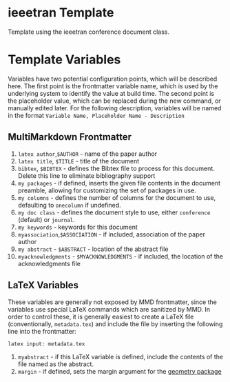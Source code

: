 # ieeetran Template

Template using the ieeetran conference document class.

# Template Variables

Variables have two potential configuration points, which will be described here. The first point is the frontmatter variable name, which is used by the underlying system to identify the value at build time. The second point is the placeholder value, which can be replaced during the new command, or manually edited later. For the following description, variables will be named in the format `Variable Name, Placeholder Name - Description`

## MultiMarkdown Frontmatter
1. `latex author`,`$AUTHOR` - name of the paper author
2. `latex title`, `$TITLE` - title of the document
3. `bibtex`, `$BIBTEX` - defines the Bibtex file to process for this document. Delete this line to eliminate bibliography support
4. `my packages` - if defined, inserts the given file contents in the document preamble, allowing for customizing the set of packages in use.
5. `my columns` - defines the number of columns for the document to use, defaulting to `onecolumn` if undefined.
6. `my doc class` - defines the document style to use, either `conference` (default) or `journal`.
7. `my keywords` - keywords for this document
8. `myassociation`,`$ASSOCIATION` - if included, association of the paper author
9. `my abstract` - `$ABSTRACT` - location of the abstract file
10. `myacknowledgments` - `$MYACKNOWLEDGMENTS` - if included, the location of the acknowledgments file

## LaTeX Variables

These variables are generally not exposed by MMD frontmatter, since the variables use special LaTeX commands which are sanitized by MMD. In order to control these, it is generally easiest to create a LaTeX file (conventionally, `metadata.tex`) and include the file by inserting the following line into the frontmatter:
```
latex input: metadata.tex
```

1. `myabstract` - if this LaTeX variable is defined, include the contents of the file named as the abstract.
2. `margin` - if defined, sets the margin argument for the [geometry package](http://www.ctan.org/tex-archive/macros/latex/contrib/geometry)
